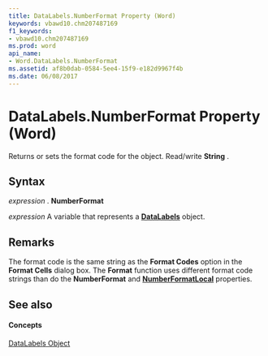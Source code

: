 ```yaml
---
title: DataLabels.NumberFormat Property (Word)
keywords: vbawd10.chm207487169
f1_keywords:
- vbawd10.chm207487169
ms.prod: word
api_name:
- Word.DataLabels.NumberFormat
ms.assetid: af8b0dab-0584-5ee4-15f9-e182d9967f4b
ms.date: 06/08/2017
---
```



# DataLabels.NumberFormat Property (Word)

Returns or sets the format code for the object. Read/write  **String** .


## Syntax

 _expression_ . **NumberFormat**

 _expression_ A variable that represents a **[DataLabels](Word.DataLabels.md)** object.


## Remarks

The format code is the same string as the  **Format Codes** option in the **Format Cells** dialog box. The **Format** function uses different format code strings than do the **NumberFormat** and **[NumberFormatLocal](Word.DataLabels.NumberFormatLocal.md)** properties.


## See also


#### Concepts


[DataLabels Object](Word.DataLabels.md)

